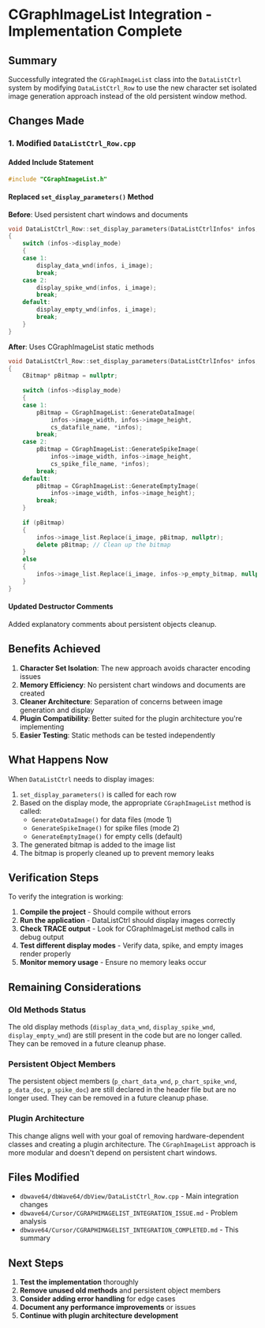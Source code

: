 # CGraphImageList Integration - Implementation Complete

## Summary

Successfully integrated the `CGraphImageList` class into the `DataListCtrl` system by modifying `DataListCtrl_Row` to use the new character set isolated image generation approach instead of the old persistent window method.

## Changes Made

### 1. Modified `DataListCtrl_Row.cpp`

#### Added Include Statement
```cpp
#include "CGraphImageList.h"
```

#### Replaced `set_display_parameters()` Method
**Before**: Used persistent chart windows and documents
```cpp
void DataListCtrl_Row::set_display_parameters(DataListCtrlInfos* infos, const int i_image)
{
    switch (infos->display_mode)
    {
    case 1:
        display_data_wnd(infos, i_image);
        break;
    case 2:
        display_spike_wnd(infos, i_image);
        break;
    default:
        display_empty_wnd(infos, i_image);
        break;
    }
}
```

**After**: Uses CGraphImageList static methods
```cpp
void DataListCtrl_Row::set_display_parameters(DataListCtrlInfos* infos, const int i_image)
{
    CBitmap* pBitmap = nullptr;
    
    switch (infos->display_mode)
    {
    case 1:
        pBitmap = CGraphImageList::GenerateDataImage(
            infos->image_width, infos->image_height, 
            cs_datafile_name, *infos);
        break;
    case 2:
        pBitmap = CGraphImageList::GenerateSpikeImage(
            infos->image_width, infos->image_height, 
            cs_spike_file_name, *infos);
        break;
    default:
        pBitmap = CGraphImageList::GenerateEmptyImage(
            infos->image_width, infos->image_height);
        break;
    }
    
    if (pBitmap)
    {
        infos->image_list.Replace(i_image, pBitmap, nullptr);
        delete pBitmap; // Clean up the bitmap
    }
    else
    {
        infos->image_list.Replace(i_image, infos->p_empty_bitmap, nullptr);
    }
}
```

#### Updated Destructor Comments
Added explanatory comments about persistent objects cleanup.

## Benefits Achieved

1. **Character Set Isolation**: The new approach avoids character encoding issues
2. **Memory Efficiency**: No persistent chart windows and documents are created
3. **Cleaner Architecture**: Separation of concerns between image generation and display
4. **Plugin Compatibility**: Better suited for the plugin architecture you're implementing
5. **Easier Testing**: Static methods can be tested independently

## What Happens Now

When `DataListCtrl` needs to display images:

1. `set_display_parameters()` is called for each row
2. Based on the display mode, the appropriate `CGraphImageList` method is called:
   - `GenerateDataImage()` for data files (mode 1)
   - `GenerateSpikeImage()` for spike files (mode 2)
   - `GenerateEmptyImage()` for empty cells (default)
3. The generated bitmap is added to the image list
4. The bitmap is properly cleaned up to prevent memory leaks

## Verification Steps

To verify the integration is working:

1. **Compile the project** - Should compile without errors
2. **Run the application** - DataListCtrl should display images correctly
3. **Check TRACE output** - Look for CGraphImageList method calls in debug output
4. **Test different display modes** - Verify data, spike, and empty images render properly
5. **Monitor memory usage** - Ensure no memory leaks occur

## Remaining Considerations

### Old Methods Status
The old display methods (`display_data_wnd`, `display_spike_wnd`, `display_empty_wnd`) are still present in the code but are no longer called. They can be removed in a future cleanup phase.

### Persistent Object Members
The persistent object members (`p_chart_data_wnd`, `p_chart_spike_wnd`, `p_data_doc`, `p_spike_doc`) are still declared in the header file but are no longer used. They can be removed in a future cleanup phase.

### Plugin Architecture
This change aligns well with your goal of removing hardware-dependent classes and creating a plugin architecture. The `CGraphImageList` approach is more modular and doesn't depend on persistent chart windows.

## Files Modified

- `dbwave64/dbWave64/dbView/DataListCtrl_Row.cpp` - Main integration changes
- `dbwave64/Cursor/CGRAPHIMAGELIST_INTEGRATION_ISSUE.md` - Problem analysis
- `dbwave64/Cursor/CGRAPHIMAGELIST_INTEGRATION_COMPLETED.md` - This summary

## Next Steps

1. **Test the implementation** thoroughly
2. **Remove unused old methods** and persistent object members
3. **Consider adding error handling** for edge cases
4. **Document any performance improvements** or issues
5. **Continue with plugin architecture development**
